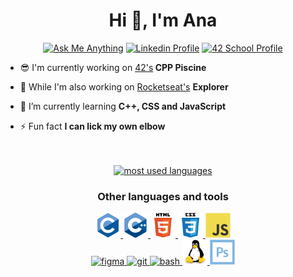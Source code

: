 <link rel="stylesheet" href="https://cdn.jsdelivr.net/gh/devicons/devicon@v2.15.1/devicon.min.css">
          
<h1 align="center">Hi 👋, I'm Ana</h1>
<p align="center">
    <a href="mailto:ana.lrs90@gmail.com"> <img alt="Ask Me Anything" src="https://img.shields.io/badge/-Ask_me_anything-red?style=flat&logo=Gmail&logoColor=white&link=mailto:ana.lrs90@gmail.com" /></a>
    <span>  </span>
    <a href="https://www.linkedin.com/in/anasilveira90/"><img alt="Linkedin Profile" src="https://img.shields.io/badge/-Linkedin_Profile-red?style=flat&logo=Linkedin&logoColor=white&link=https://www.linkedin.com/in/anasilveira90/" /></a>
    <span>  </span>
    <a href="https://profile.intra.42.fr/users/anarodri"> <img alt="42 School Profile" src="https://img.shields.io/badge/-anarodri_@_42-red?style=flat&logoColor=white&link=https://profile.intra.42.fr/users/anarodri" /></a>
</p>


- 😎 I'm currently working on <a href="https://github.com/42school">42's</a><strong> CPP Piscine</strong> <br>
- 🧐 While I'm also working on <a href="https://github.com/Rocketseat">Rocketseat's</a> <strong>Explorer</strong>
- 🌱 I’m currently learning **C++, CSS and JavaScript**

- ⚡ Fun fact **I can lick my own elbow**
<br><br><br>
<p align="center"><a href="https://github.com/anasilvr?tab=repositories"><img src="https://github-readme-stats.vercel.app/api/top-langs/?username=anasilvr&layout=compact&hide_border=true&theme=dark" alt="most used languages"></a></p>

<h3 align="center"> Other languages and tools </h3>
<p align="center">
          <a href="https://www.cprogramming.com/" target="_blank" rel="noreferrer"> <img src="https://raw.githubusercontent.com/devicons/devicon/master/icons/c/c-original.svg" alt="c" width="40" height="40"/> </a>
          <a href="https://www.w3schools.com/cpp/" target="_blank" rel="noreferrer"> <img src="https://raw.githubusercontent.com/devicons/devicon/master/icons/cplusplus/cplusplus-original.svg" alt="cplusplus" width="40" height="40"/> </a>
          <a href="https://www.w3.org/html/" target="_blank" rel="noreferrer"> <img src="https://raw.githubusercontent.com/devicons/devicon/master/icons/html5/html5-original-wordmark.svg" alt="html5" width="40" height="40"/> </a>
          <a href="https://www.w3schools.com/css/" target="_blank" rel="noreferrer"> <img src="https://raw.githubusercontent.com/devicons/devicon/master/icons/css3/css3-original-wordmark.svg" alt="css3" width="40" height="40"/> </a>
          <a href="https://developer.mozilla.org/en-US/docs/Web/JavaScript" target="_blank" rel="noreferrer"> <img src="https://raw.githubusercontent.com/devicons/devicon/master/icons/javascript/javascript-original.svg" alt="javascript" width="40" height="40"/> </a>
          <br>
          <a href="https://www.figma.com/" target="_blank" rel="noreferrer"> <img src="https://www.vectorlogo.zone/logos/figma/figma-icon.svg" alt="figma" width="40" height="40"/> </a>
          <a href="https://git-scm.com/" target="_blank" rel="noreferrer"> <img src="https://www.vectorlogo.zone/logos/git-scm/git-scm-icon.svg" alt="git" width="40" height="40"/> </a>
           <a href="https://www.gnu.org/software/bash/" target="_blank" rel="noreferrer"> <img src="https://www.vectorlogo.zone/logos/gnu_bash/gnu_bash-icon.svg" alt="bash" width="40" height="40"/> </a>
          <a href="https://www.linux.org/" target="_blank" rel="noreferrer"> <img src="https://raw.githubusercontent.com/devicons/devicon/master/icons/linux/linux-original.svg" alt="linux" width="40" height="40"/> </a>
          <a href="https://www.photoshop.com/en" target="_blank" rel="noreferrer"> <img src="https://raw.githubusercontent.com/devicons/devicon/master/icons/photoshop/photoshop-line.svg" alt="photoshop" width="40" height="40"/> </a> </p>

<!---
<h3 align="left">Support:</h3>
<p><a href="https://ko-fi.com/anasilvr"> <img align="left" src="https://cdn.ko-fi.com/cdn/kofi3.png?v=3" height="50" width="210" alt="anasilvr" /></a></p><br><br>
-->
